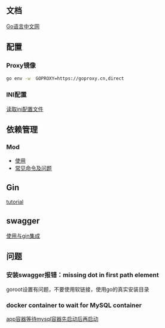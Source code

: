 ## 文档

[Go语言中文网](https://books.studygolang.com/)

## 配置

### Proxy镜像

```bash
go env -w  GOPROXY=https://goproxy.cn,direct
```

### INI配置

[读取ini配置文件](https://www.cnblogs.com/pingyeaa/p/12489540.html)

## 依赖管理

### Mod

- [使用](https://juejin.im/post/5c8e503a6fb9a070d878184a)
- [常见命令及问题](https://blog.csdn.net/zzhongcy/article/details/97243826)

## Gin

[tutorial](https://youngxhui.top/categories/gin/)

## swagger

[使用与gin集成](https://ieevee.com/tech/2018/04/19/go-swag.html)

## 问题

### 安装swagger报错：missing dot in first path element

goroot设置有问题，不要使用软链接，使用go的真实安装目录

### docker container to wait for MySQL container

[app容器等待mysql容器先启动后再启动](http://www.inanzzz.com/index.php/post/jma5/forcing-go-docker-container-to-wait-for-mysql-container)
